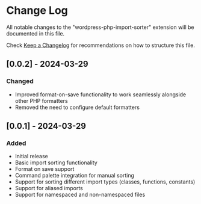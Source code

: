 # Change Log

All notable changes to the "wordpress-php-import-sorter" extension will be documented in this file.

Check [Keep a Changelog](http://keepachangelog.com/) for recommendations on how to structure this file.

## [0.0.2] - 2024-03-29

### Changed

- Improved format-on-save functionality to work seamlessly alongside other PHP formatters
- Removed the need to configure default formatters

## [0.0.1] - 2024-03-29

### Added

- Initial release
- Basic import sorting functionality
- Format on save support
- Command palette integration for manual sorting
- Support for sorting different import types (classes, functions, constants)
- Support for aliased imports
- Support for namespaced and non-namespaced files
